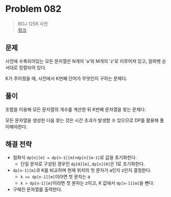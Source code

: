 # Problem 082

> BOJ 1256 사전
> <br/>
> [링크](https://www.acmicpc.net/problem/1256)

## 문제

사전에 수록되어있는 모든 문자열은 N개의 'a'와 M개의 'z'로 이루어져 있고, 알파벳 순서대로 정렬되어 있다.

K가 주어졌을 때, 사전에서 K번째 단어가 무엇인지 구하는 문제다.

## 풀이

조합을 이용해 모든 문자열의 개수를 계산한 뒤 K번째 문자열을 찾는 문제다.

모든 문자열을 생성한 다음 찾는 것은 시간 초과가 발생할 수 있으므로 DP를 활용해 풀이해야한다.

## 해결 전략

- 점화식 `dp[n][m] = dp[n-1][m]+dp[n][m-1]`로 값을 초기화한다.
    - 단일 문자로 구성된 경우인 `dp[0][m]`, `dp[n][0]`은 1로 초기화한다.
- `dp[n-1][m]`과 K를 비교하며 현재 위치의 첫 문자가 a인지 z인지 결정한다.
    - `k <= dp[n-1][m]`이라면 첫 문자는 a
    - `k > dp[n-1][m]`이라면 첫 문자는 z이고, K 값에서 `dp[n-1][m]`을 뺀다.
- 구해진 문자열를 출력한다.